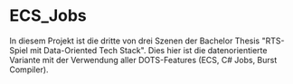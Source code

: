 # ECS_Jobs
In diesem Projekt ist die dritte von drei Szenen der Bachelor Thesis "RTS-Spiel mit Data-Oriented Tech Stack". Dies hier ist die datenorientierte Variante mit der Verwendung aller DOTS-Features (ECS, C# Jobs, Burst Compiler).
